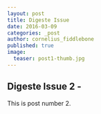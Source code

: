 ```yaml
---
layout: post
title: Digeste Issue
date: 2016-03-09
categories: _post
author: cornelius_fiddlebone
published: true
image:
  teaser: post1-thumb.jpg
---
```




## Digeste Issue 2 - 

This is post number 2.
